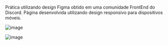 Prática utilizando design Figma obtido em uma comunidade FrontEnd do Discord.
Página desenvolvida utilizando design responsivo para dispositivos móveis.

![image](https://github.com/brunocmnz/join-community/assets/117315412/588f5903-1362-4d7d-9b16-dacb35a572ed)

![image](https://github.com/brunocmnz/join-community/assets/117315412/b07860e9-37d7-405d-a0bc-d77a4f4200b8)

